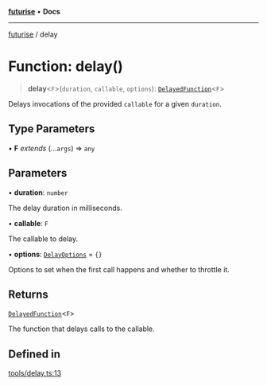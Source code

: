[**futurise**](../README.md) • **Docs**

***

[futurise](../README.md) / delay

# Function: delay()

> **delay**\<`F`\>(`duration`, `callable`, `options`): [`DelayedFunction`](../interfaces/DelayedFunction.md)\<`F`\>

Delays invocations of the provided `callable` for a given `duration`.

## Type Parameters

• **F** *extends* (...`args`) => `any`

## Parameters

• **duration**: `number`

The delay duration in milliseconds.

• **callable**: `F`

The callable to delay.

• **options**: [`DelayOptions`](../type-aliases/DelayOptions.md) = `{}`

Options to set when the first call happens and whether to throttle it.

## Returns

[`DelayedFunction`](../interfaces/DelayedFunction.md)\<`F`\>

The function that delays calls to the callable.

## Defined in

[tools/delay.ts:13](https://github.com/nevoland/futurise/blob/e367c94d1d167836196f4968f6ce3576b3470f4d/lib/tools/delay.ts#L13)
